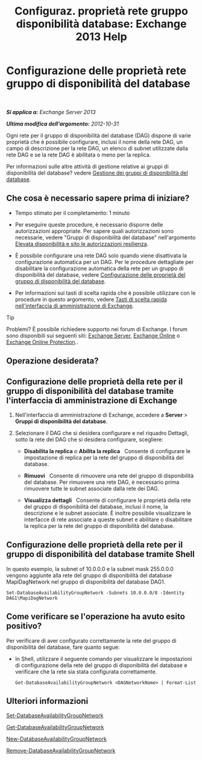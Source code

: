 ﻿---
title: 'Configuraz. proprietà rete gruppo disponibilità database: Exchange 2013 Help'
TOCTitle: Configurazione delle proprietà rete gruppo di disponibilità del database
ms:assetid: 41197639-988f-476c-9788-51d5191a7dce
ms:mtpsurl: https://technet.microsoft.com/it-it/library/Dd297927(v=EXCHG.150)
ms:contentKeyID: 50480461
ms.date: 05/22/2018
mtps_version: v=EXCHG.150
ms.translationtype: MT
---

# Configurazione delle proprietà rete gruppo di disponibilità del database

 

_**Si applica a:** Exchange Server 2013_

_**Ultima modifica dell'argomento:** 2012-10-31_

Ogni rete per il gruppo di disponibilità del database (DAG) dispone di varie proprietà che è possibile configurare, inclusi il nome della rete DAG, un campo di descrizione per la rete DAG, un elenco di subnet utilizzate dalla rete DAG e se la rete DAG è abilitata o meno per la replica.

Per informazioni sulle altre attività di gestione relative ai gruppi di disponibilità del database? vedere [Gestione dei gruppi di disponibilità del database](managing-database-availability-groups-exchange-2013-help.md).

## Che cosa è necessario sapere prima di iniziare?

  - Tempo stimato per il completamento: 1 minuto

  - Per eseguire queste procedure, è necessario disporre delle autorizzazioni appropriate. Per sapere quali autorizzazioni sono necessarie, vedere "Gruppi di disponibilità del database" nell'argomento [Elevata disponibilità e sito le autorizzazioni resilienza](high-availability-and-site-resilience-permissions-exchange-2013-help.md).

  - È possibile configurare una rete DAG solo quando viene disattivata la configurazione automatica per un DAG. Per le procedure dettagliate per disabilitare la configurazione automatica della rete per un gruppo di disponibilità del database, vedere [Configurazione delle proprietà del gruppo di disponibilità del database](configure-database-availability-group-properties-exchange-2013-help.md).

  - Per informazioni sui tasti di scelta rapida che è possibile utilizzare con le procedure in questo argomento, vedere [Tasti di scelta rapida nell'interfaccia di amministrazione di Exchange](keyboard-shortcuts-in-the-exchange-admin-center-exchange-online-protection-help.md).


> [!TIP]
> Problemi? È possibile richiedere supporto nei forum di Exchange. I forum sono disponibili sui seguenti siti: <A href="https://go.microsoft.com/fwlink/p/?linkid=60612">Exchange Server</A>, <A href="https://go.microsoft.com/fwlink/p/?linkid=267542">Exchange Online</A> o <A href="https://go.microsoft.com/fwlink/p/?linkid=285351">Exchange Online Protection</A>..



## Operazione desiderata?

## Configurazione delle proprietà della rete per il gruppo di disponibilità del database tramite l'interfaccia di amministrazione di Exchange

1.  Nell'interfaccia di amministrazione di Exchange, accedere a **Server** \> **Gruppi di disponibilità del database**.

2.  Selezionare il DAG che si desidera configurare e nel riquadro Dettagli, sotto la rete dei DAG che si desidera configurare, scegliere:
    
      - **Disabilita la replica** o **Abilita la replica**   Consente di configurare le impostazione di replica per la rete del gruppo di disponibilità del database.
    
      - **Rimuovi**   Consente di rimuovere una rete del gruppo di disponibilità del database. Per rimuovere una rete DAG, è necessario prima rimuovere tutte le subnet associate dalla rete dei DAG.
    
      - **Visualizza dettagli**   Consente di configurare le proprietà della rete del gruppo di disponibilità del database, inclusi il nome, la descrizione e le subnet associate. È inoltre possibile visualizzare le interfacce di rete associate a queste subnet e abilitare o disabilitare la replica per la rete del gruppo di disponibilità del database.

## Configurazione delle proprietà della rete per il gruppo di disponibilità del database tramite Shell

In questo esempio, la subnet of 10.0.0.0 e la subnet mask 255.0.0.0 vengono aggiunte alla rete del gruppo di disponibilità del database MapiDagNetwork nel gruppo di disponibilità del database DAG1.

    Set-DatabaseAvailabilityGroupNetwork -Subnets 10.0.0.0/8 -Identity DAG1\MapiDagNetwork

## Come verificare se l'operazione ha avuto esito positivo?

Per verificare di aver configurato correttamente la rete del gruppo di disponibilità del database, fare quanto segue:

  - In Shell, utilizzare il seguente comando per visualizzare le impostazioni di configurazione della rete del gruppo di disponibilità del database e verificare che la rete sia stata configurata correttamente.
    
        Get-DatabaseAvailabilityGroupNetwork <DAGNetworkName> | Format-List

## Ulteriori informazioni

[Set-DatabaseAvailabilityGroupNetwork](https://technet.microsoft.com/it-it/library/dd298008\(v=exchg.150\))

[Get-DatabaseAvailabilityGroupNetwork](https://technet.microsoft.com/it-it/library/dd297938\(v=exchg.150\))

[New-DatabaseAvailabilityGroupNetwork](https://technet.microsoft.com/it-it/library/dd335225\(v=exchg.150\))

[Remove-DatabaseAvailabilityGroupNetwork](https://technet.microsoft.com/it-it/library/dd298131\(v=exchg.150\))

